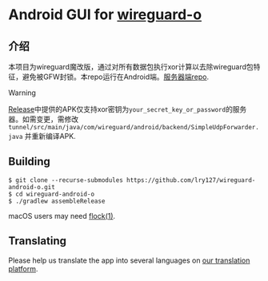 # Android GUI for [wireguard-o](https://github.com/lry127/wireguard-o)

## 介绍

本项目为wireguard魔改版，通过对所有数据包执行xor计算以去除wireguard包特征，避免被GFW封锁。本repo运行在Android端。[服务器端repo](https://github.com/lry127/wireguard-o).

> [!WARNING]  
> [Release](https://github.com/lry127/wireguard-android-o/releases/tag/v1.0)中提供的APK仅支持xor密钥为`your_secret_key_or_password`的服务器。如需变更，需修改 `tunnel/src/main/java/com/wireguard/android/backend/SimpleUdpForwarder.java` 并重新编译APK.


## Building

```
$ git clone --recurse-submodules https://github.com/lry127/wireguard-android-o.git
$ cd wireguard-android-o
$ ./gradlew assembleRelease
```

macOS users may need [flock(1)](https://github.com/discoteq/flock).


## Translating

Please help us translate the app into several languages on [our translation platform](https://crowdin.com/project/WireGuard).
